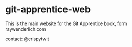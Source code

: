 # git-apprentice-web

This is the main website for the Git Apprentice book, form raywenderlich.com

contact: @crispytwit
